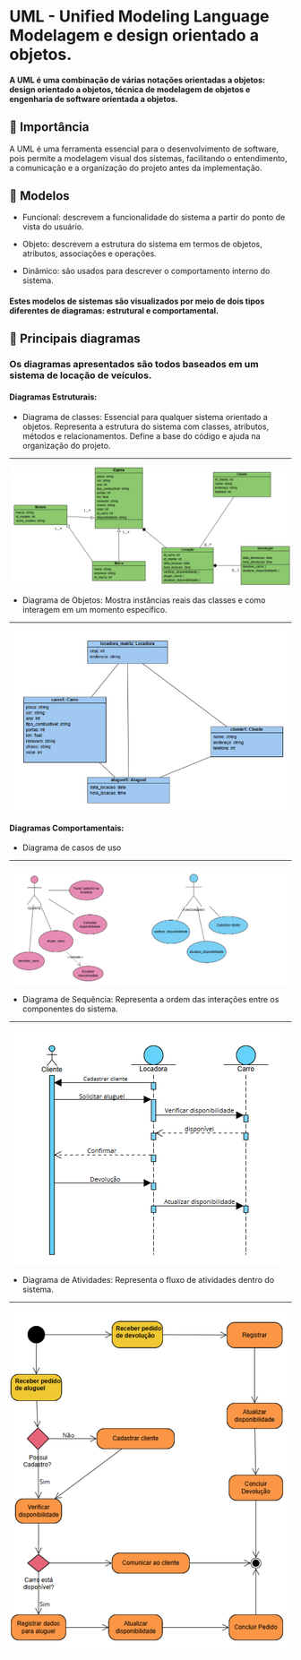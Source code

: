 <h1> UML - Unified Modeling Language <br/> Modelagem e design orientado a objetos. </h1>

#### A UML é uma combinação de várias notações orientadas a objetos: design orientado a objetos, técnica de modelagem de objetos e engenharia de software orientada a objetos.

<h2> 📌 Importância </h2>

<p> A UML é uma ferramenta essencial para o desenvolvimento de software, pois permite a modelagem visual dos sistemas, facilitando o entendimento, a comunicação e a organização do projeto antes da implementação. </p>

<h2> 📌 Modelos </h2>

- Funcional: descrevem a funcionalidade do sistema a partir do ponto de vista do usuário.

- Objeto: descrevem a estrutura do sistema em termos de objetos, atributos, associações e operações.

- Dinâmico: são usados ​​para descrever o comportamento interno do sistema.

<h4> Estes modelos de sistemas são visualizados por meio de dois tipos diferentes de diagramas: estrutural e comportamental. </h4>

<h2> 📌 Principais diagramas </h2>

### Os diagramas apresentados são todos baseados em um sistema de locação de veículos.

<h4> Diagramas Estruturais: </h4>

- Diagrama de classes:  Essencial para qualquer sistema orientado a objetos.
 Representa a estrutura do sistema com classes, atributos, métodos e relacionamentos. Define a base do código e ajuda na organização do projeto.
<hr/>
<img src="./midia/ClassDiagram.png"></img>

- Diagrama de Objetos: Mostra instâncias reais das classes e como interagem em um momento específico.
<hr/>
<img src="./midia/ObjectDiagram.png"></img>

<h4> Diagramas Comportamentais: </h4>

- Diagrama de casos de uso 
<hr/>
<img src="./midia/UseDiagram.png"></img>

- Diagrama de Sequência: Representa a ordem das interações entre os componentes do sistema.
<hr/>
<img src="./midia/SequDiagram.png"></img>

- Diagrama de Atividades: Representa o fluxo de atividades dentro do sistema.
<hr/>
<img src="./midia/AtivDiagram.png"></img>